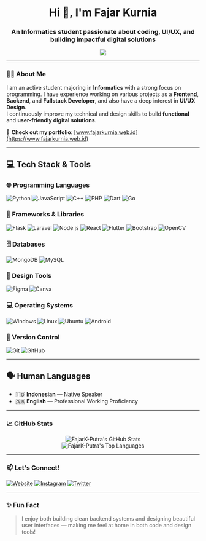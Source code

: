 <h1 align="center">Hi 👋, I'm Fajar Kurnia</h1>
<h3 align="center">An Informatics student passionate about coding, UI/UX, and building impactful digital solutions</h3>

<p align="center">
  <img src="https://readme-typing-svg.herokuapp.com?font=Fira+Code&size=20&pause=1000&center=true&vCenter=true&width=435&lines=Welcome+to+my+GitHub+profile!" />
</p>

---

### 👨‍💻 About Me

I am an active student majoring in **Informatics** with a strong focus on programming. I have experience working on various projects as a **Frontend**, **Backend**, and **Fullstack Developer**, and also have a deep interest in **UI/UX Design**.  
I continuously improve my technical and design skills to build **functional** and **user-friendly digital solutions**.

🔗 **Check out my portfolio**: [www.fajarkurnia.web.id](https://www.fajarkurnia.web.id)

---

## 💻 Tech Stack & Tools

### 🌐 Programming Languages
![Python](https://img.shields.io/badge/Python-3776AB?style=for-the-badge&logo=python&logoColor=white)
![JavaScript](https://img.shields.io/badge/JavaScript-FCDC00?style=for-the-badge&logo=javascript&logoColor=black)
![C++](https://img.shields.io/badge/C++-00599C?style=for-the-badge&logo=c%2B%2B&logoColor=white)
![PHP](https://img.shields.io/badge/PHP-777BB4?style=for-the-badge&logo=php&logoColor=white)
![Dart](https://img.shields.io/badge/Dart-0175C2?style=for-the-badge&logo=dart&logoColor=white)
![Go](https://img.shields.io/badge/Go-00ADD8?style=for-the-badge&logo=go&logoColor=white)

### 🚀 Frameworks & Libraries
![Flask](https://img.shields.io/badge/Flask-000000?style=for-the-badge&logo=flask&logoColor=white)
![Laravel](https://img.shields.io/badge/Laravel-FF2D20?style=for-the-badge&logo=laravel&logoColor=white)
![Node.js](https://img.shields.io/badge/Node.js-339933?style=for-the-badge&logo=node.js&logoColor=white)
![React](https://img.shields.io/badge/React-61DAFB?style=for-the-badge&logo=react&logoColor=black)
![Flutter](https://img.shields.io/badge/Flutter-02569B?style=for-the-badge&logo=flutter&logoColor=white)
![Bootstrap](https://img.shields.io/badge/Bootstrap-563D7C?style=for-the-badge&logo=bootstrap&logoColor=white)
![OpenCV](https://img.shields.io/badge/OpenCV-5C3EE8?style=for-the-badge&logo=opencv&logoColor=white)

### 🗄️ Databases
![MongoDB](https://img.shields.io/badge/MongoDB-4EA94B?style=for-the-badge&logo=mongodb&logoColor=white)
![MySQL](https://img.shields.io/badge/MySQL-00758F?style=for-the-badge&logo=mysql&logoColor=white)

### 🎨 Design Tools
![Figma](https://img.shields.io/badge/Figma-F24E1E?style=for-the-badge&logo=figma&logoColor=white)
![Canva](https://img.shields.io/badge/Canva-00C4CC?style=for-the-badge&logo=canva&logoColor=white)

### 💻 Operating Systems
![Windows](https://img.shields.io/badge/Windows-0078D7?style=for-the-badge&logo=windows&logoColor=white)
![Linux](https://img.shields.io/badge/Linux-FCC624?style=for-the-badge&logo=linux&logoColor=black)
![Ubuntu](https://img.shields.io/badge/Ubuntu-E95420?style=for-the-badge&logo=ubuntu&logoColor=white)
![Android](https://img.shields.io/badge/Android-3DDC84?style=for-the-badge&logo=android&logoColor=white)

### 🔧 Version Control
![Git](https://img.shields.io/badge/Git-F05032?style=for-the-badge&logo=git&logoColor=white)
![GitHub](https://img.shields.io/badge/GitHub-181717?style=for-the-badge&logo=github&logoColor=white)

---

## 🗣 Human Languages

- 🇮🇩 **Indonesian** — Native Speaker  
- 🇬🇧 **English** — Professional Working Proficiency

---

### 📈 GitHub Stats

<p align="center">
  <img src="https://github-readme-stats.vercel.app/api?username=FajarK-Putra&show_icons=true&theme=radical" alt="FajarK-Putra's GitHub Stats" />
  <br/>
  <img src="https://github-readme-stats.vercel.app/api/top-langs/?username=FajarK-Putra&layout=compact&theme=radical" alt="FajarK-Putra's Top Languages" />
</p>

---

### 📫 Let's Connect!

[![Website](https://img.shields.io/badge/Website-www.fajarkurnia.web.id-blue?style=flat-square&logo=google-chrome)](https://www.fajarkurnia.web.id)
[![Instagram](https://img.shields.io/badge/Instagram-fjrkurniaa_-E4405F?style=flat-square&logo=instagram&logoColor=white)](https://www.instagram.com/fjrkurniaa_/)
[![Twitter](https://img.shields.io/badge/Twitter-@fjrkurniaa_-1DA1F2?style=flat-square&logo=twitter&logoColor=white)](https://x.com/fjrkurniaa_)

<!-- Tambahkan LinkedIn dan Email jika tersedia -->

---

### ✨ Fun Fact

> I enjoy both building clean backend systems and designing beautiful user interfaces — making me feel at home in both code and design tools!
